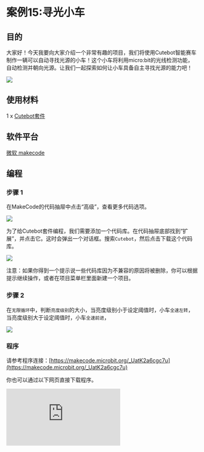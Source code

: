 ﻿---
sidebar_position: 18
sidebar_label: 寻光小车
---
# 案例15:寻光小车

## 目的

大家好！今天我要向大家介绍一个非常有趣的项目，我们将使用Cutebot智能赛车制作一辆可以自动寻找光源的小车！这个小车将利用micro:bit的光线检测功能，自动检测并朝向光源。让我们一起探索如何让小车具备自主寻找光源的能力吧！

![](https://wiki-media-ef.oss-cn-hongkong.aliyuncs.com//images/cutebot-case-15-01.png)

## 使用材料

1 x [Cutebot套件](https://item.taobao.com/item.htm?spm=a1z10.3-c-s.w4002-18602834180.23.78b86655ZP5Yg8&id=598365555295)
## 软件平台

[微软 makecode](https://makecode.microbit.org/#)

## 编程

### 步骤 1

在MakeCode的代码抽屉中点击“高级”，查看更多代码选项。

![](https://wiki-media-ef.oss-cn-hongkong.aliyuncs.com//images/cutebot-pk-1.png)

为了给Cutebot套件编程，我们需要添加一个代码库。在代码抽屉底部找到“扩展”，并点击它。这时会弹出一个对话框。搜索`Cutebot`，然后点击下载这个代码库。

![](https://wiki-media-ef.oss-cn-hongkong.aliyuncs.com//images/cutebot-pk-11.png)

注意：如果你得到一个提示说一些代码库因为不兼容的原因将被删除，你可以根据提示继续操作，或者在项目菜单栏里面新建一个项目。

### 步骤 2

在`无限循环`中，判断`亮度级别`的大小，当亮度级别小于设定阈值时，小车`全速左转`，当亮度级别大于设定阈值时，小车`全速前进`，

![](https://wiki-media-ef.oss-cn-hongkong.aliyuncs.com//images/case_15_01.png)


### 程序

请参考程序连接：[https://makecode.microbit.org/_UatK2a6cgc7u](https://makecode.microbit.org/_UatK2a6cgc7u)

你也可以通过以下网页直接下载程序。

<div
    style={{
        position: 'relative',
        paddingBottom: '60%',
        overflow: 'hidden',
    }}
>
    <iframe
        src="https://makecode.microbit.org/_UatK2a6cgc7u"
        frameborder="0"
        sandbox="allow-popups allow-forms allow-scripts allow-same-origin"
        style={{
            position: 'absolute',
            width: '100%',
            height: '100%',
        }}
    />
</div>
---

## 结论

当没有检测到光源的时候小车原地旋转，当检测到光源时，小车全速前进。

![](https://wiki-media-ef.oss-cn-hongkong.aliyuncs.com//images/cutebot-case-15.gif)

## 思考
---

## 常见问题
---
## 相关阅读
---
